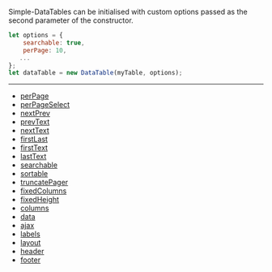 Simple-DataTables can be initialised with custom options passed as the second parameter of the constructor.

```javascript
let options = {
    searchable: true,
    perPage: 10,
   ...
};
let dataTable = new DataTable(myTable, options);
```

---

* [perPage](https://github.com/fiduswriter/Simple-DataTables/wiki/perPage)
* [perPageSelect](https://github.com/fiduswriter/Simple-DataTables/wiki/perPageSelect)
* [nextPrev](https://github.com/fiduswriter/Simple-DataTables/wiki/nextPrev)
* [prevText](https://github.com/fiduswriter/Simple-DataTables/wiki/prevText)
* [nextText](https://github.com/fiduswriter/Simple-DataTables/wiki/nextText)
* [firstLast](https://github.com/fiduswriter/Simple-DataTables/wiki/firstLast)
* [firstText](https://github.com/fiduswriter/Simple-DataTables/wiki/firstText)
* [lastText](https://github.com/fiduswriter/Simple-DataTables/wiki/lastText)
* [searchable](https://github.com/fiduswriter/Simple-DataTables/wiki/searchable)
* [sortable](https://github.com/fiduswriter/Simple-DataTables/wiki/sortable)
* [truncatePager](https://github.com/fiduswriter/Simple-DataTables/wiki/truncatePager)
* [fixedColumns](https://github.com/fiduswriter/Simple-DataTables/wiki/fixedColumns)
* [fixedHeight](https://github.com/fiduswriter/Simple-DataTables/wiki/fixedHeight)
* [columns](https://github.com/fiduswriter/Simple-DataTables/wiki/columns)
* [data](https://github.com/fiduswriter/Simple-DataTables/wiki/data)
* [ajax](https://github.com/fiduswriter/Simple-DataTables/wiki/ajax)
* [labels](https://github.com/fiduswriter/Simple-DataTables/wiki/labels)
* [layout](https://github.com/fiduswriter/Simple-DataTables/wiki/layout)
* [header](https://github.com/fiduswriter/Simple-DataTables/wiki/header)
* [footer](https://github.com/fiduswriter/Simple-DataTables/wiki/footer)